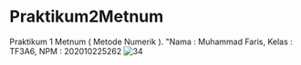# Praktikum2Metnum
Praktikum 1 Metnum ( Metode Numerik ). "Nama : Muhammad Faris, Kelas : TF3A6, NPM : 202010225262
![34](https://user-images.githubusercontent.com/93023133/139085642-1ce6e399-f097-4e72-936a-319c00dc14e6.jpg)
